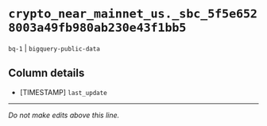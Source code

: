 # `crypto_near_mainnet_us._sbc_5f5e6528003a49fb980ab230e43f1bb5`
`bq-1` | `bigquery-public-data`

## Column details
* [TIMESTAMP] `last_update`

-------------------------------------------------------------------------------
*Do not make edits above this line.*
